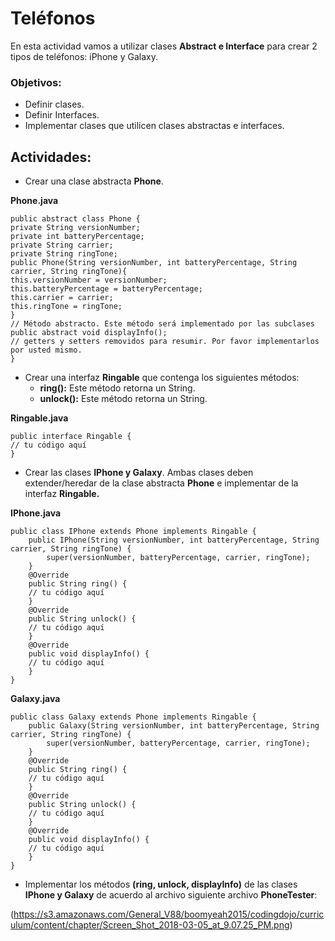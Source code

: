 # Teléfonos

En esta actividad vamos a utilizar clases **Abstract e Interface** para crear 2 tipos de teléfonos: iPhone y Galaxy.

### Objetivos:

- Definir clases.
- Definir Interfaces.
- Implementar clases que utilicen clases abstractas e interfaces.

## Actividades:

- Crear una clase abstracta **Phone**.

**Phone.java**

    public abstract class Phone {
    private String versionNumber;
    private int batteryPercentage;
    private String carrier;
    private String ringTone;
    public Phone(String versionNumber, int batteryPercentage, String carrier, String ringTone){
    this.versionNumber = versionNumber;
    this.batteryPercentage = batteryPercentage;
    this.carrier = carrier;
    this.ringTone = ringTone;
    }
    // Método abstracto. Este método será implementado por las subclases
    public abstract void displayInfo();
    // getters y setters removidos para resumir. Por favor implementarlos por usted mismo.
    }

- Crear una interfaz **Ringable** que contenga los siguientes métodos:
  - **ring():** Este método retorna un String.
  - **unlock():** Este método retorna un String.

**Ringable.java**

    public interface Ringable {
    // tu código aquí
    }

- Crear las clases **IPhone y Galaxy**. Ambas clases deben extender/heredar de la clase abstracta **Phone** e implementar de la interfaz **Ringable.**

**IPhone.java**

    public class IPhone extends Phone implements Ringable {
        public IPhone(String versionNumber, int batteryPercentage, String carrier, String ringTone) {
            super(versionNumber, batteryPercentage, carrier, ringTone);
        }
        @Override
        public String ring() {
        // tu código aquí
        }
        @Override
        public String unlock() {
        // tu código aquí
        }
        @Override
        public void displayInfo() {
        // tu código aquí
        }
    }

**Galaxy.java**

    public class Galaxy extends Phone implements Ringable {
        public Galaxy(String versionNumber, int batteryPercentage, String carrier, String ringTone) {
            super(versionNumber, batteryPercentage, carrier, ringTone);
        }
        @Override
        public String ring() {
        // tu código aquí
        }
        @Override
        public String unlock() {
        // tu código aquí
        }
        @Override
        public void displayInfo() {
        // tu código aquí
        }
    }

- Implementar los métodos **(ring, unlock, displayInfo)** de las clases **IPhone y Galaxy** de acuerdo al archivo siguiente archivo **PhoneTester**:

(https://s3.amazonaws.com/General_V88/boomyeah2015/codingdojo/curriculum/content/chapter/Screen_Shot_2018-03-05_at_9.07.25_PM.png)
